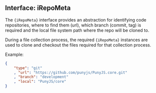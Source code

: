 ## Interface: iRepoMeta

The `{iRepoMeta}` interface provides an abstraction for identifying code repositories, where to find them (url), which branch (commit, tag) is required and the local file system path where the repo will be cloned to.

During a file collection process, the required `{iRepoMeta}` instances are used to clone and checkout the files required for that collection process.

Example:

```json
{
    "type": "git"
    , "url": "https://github.com/punyjs/PunyJS.core.git"
    , "branch": "development"
    , "local": "PunyJS/core"
}
```